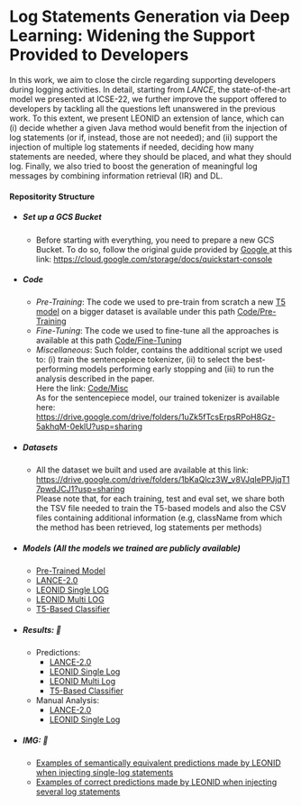 # Log Statements Generation via Deep Learning: Widening the Support Provided to Developers

In this work, we aim to close the circle regarding supporting developers during logging activities.
In detail, starting from *LANCE*, the state-of-the-art model we presented at ICSE-22, we further improve the support offered to developers by tackling all the questions left unanswered in the previous work. To this extent, we present LEONID an extension of lance, which can (i) decide whether a given Java method would benefit from the injection of log statements (or if, instead, those are not needed); and (ii) support the injection of multiple log statements if needed, deciding how many statements are needed, where they should be placed, and what they should log. Finally, we also tried to boost the generation of meaningful log messages by combining information retrieval (IR) and DL.


#### Repositority Structure

* ##### Set up a GCS Bucket
    - Before starting with everything, you need to prepare a new GCS Bucket.
    To do so, follow the original guide provided by <a href='https://www.google.com'> Google </a> at this link: https://cloud.google.com/storage/docs/quickstart-console

* ##### Code
    - *Pre-Training*: The code we used to pre-train from scratch a new <a href="">T5 model</a> on a bigger dataset is available under this path <a href="https://github.com/antonio-mastropaolo/automating-logging-acitivities/tree/main/Code/Pre-Training">Code/Pre-Training</a>
    - *Fine-Tuning*: The code we used to fine-tune all the approaches is available at this path <a href="https://github.com/antonio-mastropaolo/automating-logging-acitivities/tree/main/Code/Fine-Tuning">Code/Fine-Tuning</a>
    - *Miscellaneous*: Such folder, contains the additional script we used to: (i) train the sentencepiece tokenizer, (ii) to select the best-performing models performing early stopping and (iii) to run the analysis described in the paper. <br> Here the link: <a href="https://github.com/antonio-mastropaolo/automating-logging-acitivities/tree/main/Code/Misc">Code/Misc</a>\
    As for the sentencepiece model, our trained tokenizer is available here: https://drive.google.com/drive/folders/1uZk5fTcsErpsRPoH8Gz-5akhqM-0eklU?usp=sharing
        

* ##### Datasets

    - All the dataset we built and used are available at this link: https://drive.google.com/drive/folders/1bKaQlcz3W_v8VJqIePPJjqT17pwdJCJ1?usp=sharing <br>
    Please note that, for each training, test and eval set, we share both the TSV file needed to train the T5-based models and also the CSV files containing additional information (e.g, className from which the method has been retrieved, log statements per methods)



* ##### Models (All the models we trained are publicly available) 
  * <a href="https://drive.google.com/drive/folders/1w7BhsOqP96EvqSc1a4N-EhDCWDbUzTpK?usp=sharing">Pre-Trained Model</a>
  * <a href="https://drive.google.com/drive/folders/1I-QmxZK7akTaJP6zzUDLFyRgZ0RZ7obg?usp=sharing">LANCE-2.0</a>
  * <a href="https://drive.google.com/drive/folders/1bu-loLCDfdoQfSrcGDKQWBcqPQ3kIp8A?usp=sharing">LEONID Single LOG</a>
  * <a href="https://drive.google.com/drive/folders/1BEdOaztfqLgXSiBTTUEU3v38AsZYBd43?usp=sharing">LEONID Multi LOG</a>
  * <a href="https://drive.google.com/drive/folders/1CHycdV-moru-oRve0nCMSc-mpUzu_gSX?usp=sharing">T5-Based Classifier</a>
  
* ##### Results:  :open_file_folder: 
    * Predictions:
      * <a href='https://drive.google.com/drive/folders/1R4ZfUcVuvHfPKd5YnLFz-Uw0dp5xzUKf?usp=sharing'>LANCE-2.0</a>
      * <a href="https://drive.google.com/drive/folders/1pvlwxEIZULqnaANrg-n_MTpZeoHMffgR?usp=sharing">LEONID Single Log</a>
      * <a href="https://drive.google.com/drive/folders/1k-DPp3sBKNZ_TjUhg5L__fWMRQ9TeuYn?usp=sharing">LEONID Multi Log</a>
      * <a href="https://drive.google.com/drive/folders/1fqtGdGu8f6rFrFWyVXQFnUpCf2phS9JQ?usp=sharing">T5-Based Classifier</a>
    * Manual Analysis:
      * <a href='https://drive.google.com/file/d/1H9wV4hIwCaL-HZID7w7QrtDHDWYpg6vH/view?usp=sharing'>LANCE-2.0</a>
      * <a href="https://drive.google.com/file/d/1d7aHPTv59SCJX_gwKKMlLW_kXWpvYJY8/view?usp=sharing">LEONID Single Log</a>


* ##### IMG:  :open_file_folder: 
    
    - <a href="https://github.com/antonio-mastropaolo/automating-logging-acitivities/tree/main/Table%26Img/LEONID-Single-Log-Examples"> Examples of semantically equivalent predictions made by LEONID when injecting single-log statements</a>
    - <a href="https://github.com/antonio-mastropaolo/automating-logging-acitivities/tree/main/Table%26Img/LEONID-Multi-Log-Examples"> Examples of correct predictions made by LEONID when injecting several log statements</a>
    

